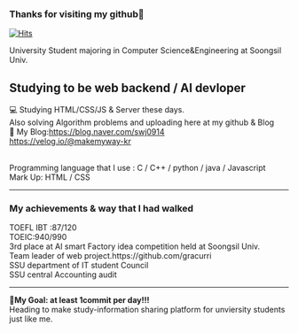 ### Thanks for visiting my github:punch:



<div>

[![Hits](https://hits.seeyoufarm.com/api/count/incr/badge.svg?url=https%3A%2F%2Fgithub.com%2Fmakemyway-kr&count_bg=%23457BC9&title_bg=%23A21F1F&icon=buymeacoffee.svg&icon_color=%23FFFFFF&title=hits&edge_flat=false)](https://hits.seeyoufarm.com)

</div>

University Student majoring in Computer Science&Engineering at Soongsil Univ.<br>

Studying to be web backend / AI devloper
---------------------------------------------------------------------

:computer: Studying HTML/CSS/JS & Server these days.<br>
Also solving Algorithm problems and uploading here at my github & Blog<br>
:pencil: My Blog:https://blog.naver.com/swj0914 <br>
https://velog.io/@makemyway-kr<br>
<br>

Programming language that I use : C / C++ / python / java / Javascript<br>
Mark Up: HTML / CSS

---------------------------------------------------------------------
<h3>My achievements & way that I had walked<br></h3>
TOEFL IBT :87/120<br>
TOEIC:940/990<br>
3rd place at AI smart Factory idea competition held at Soongsil Univ.<br>
Team leader of web project.https://github.com/gracurri <br>
SSU department of IT student Council<br>
SSU central Accounting audit <br>

-----------------------------------------------------
<b>:dart:My Goal: at least 1commit per day!!!</b><br>
Heading to make study-information sharing platform for unviersity students just like me.
